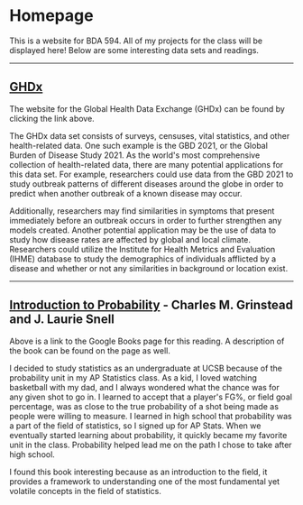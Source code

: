 # Homepage

This is a website for BDA 594. All of my projects for the class will be displayed here! Below are some interesting data sets and readings.

---
## [GHDx](https://ghdx.healthdata.org/)
The website for the Global Health Data Exchange (GHDx) can be found by clicking the link above.

The GHDx data set consists of surveys, censuses, vital statistics, and other health-related data. One such example is the GBD 2021, or the Global Burden of Disease Study 2021. As the world's most comprehensive collection of health-related data, there are many potential applications for this data set. For example, researchers could use data from the GBD 2021 to study outbreak patterns of different diseases around the globe in order to predict when another outbreak of a known disease may occur. 

Additionally, researchers may find similarities in symptoms that present immediately before an outbreak occurs in order to further strengthen any models created. Another potential application may be the use of data to study how disease rates are affected by global and local climate. Researchers could utilize the Institute for Health Metrics and Evaluation (IHME) database to study the demographics of individuals afflicted by a disease and whether or not any similarities in background or location exist.


---
## [Introduction to Probability](https://books.google.com/books/about/Grinstead_and_Snell_s_Introduction_to_Pr.html?id=cE6FRAAACAAJ&source=kp_book_description) - Charles M. Grinstead and J. Laurie Snell
Above is a link to the Google Books page for this reading. A description of the book can be found on the page as well.

I decided to study statistics as an undergraduate at UCSB because of the probability unit in my AP Statistics class. As a kid, I loved watching basketball with my dad, and I always wondered what the chance was for any given shot to go in. I learned to accept that a player's FG%, or field goal percentage, was as close to the true probability of a shot being made as people were willing to measure. I learned in high school that probability was a part of the field of statistics, so I signed up for AP Stats. When we eventually started learning about probability, it quickly became my favorite unit in the class. Probability helped lead me on the path I chose to take after high school.

I found this book interesting because as an introduction to the field, it provides a framework to understanding one of the most fundamental yet volatile concepts in the field of statistics.
